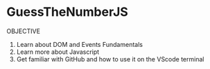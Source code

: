 # GuessTheNumberJS

OBJECTIVE

1. Learn about DOM and Events Fundamentals
2. Learn more about Javascript
3. Get familiar with GitHub and how to use it on the VScode terminal
